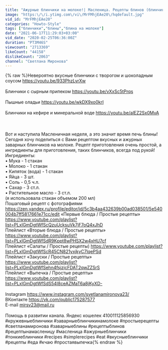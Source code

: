 ```yaml
---
title: "Ажурные блинчики на молоке!| Масленица. Рецепты блинов (блинчиков)"
image: "https:\/\/i.ytimg.com\/vi\/MrFMhjEAe20\/hqdefault.jpg"
vid_id: "MrFMhjEAe20"
categories: "Howto-Style"
tags: ["блинчики","блины","блина на молоке"]
date: "2021-06-17T11:29:03+03:00"
vid_date: "2020-02-25T06:36:00Z"
duration: "PT3M46S"
viewcount: "2713369"
likeCount: "44158"
dislikeCount: "2063"
channel: "Светлана Миронова"
---
```

{% raw %}Невероятно вкусные блинчики с творогом и шоколадным соусом <a rel="nofollow" target="blank" href="https://youtu.be/933PhzLyrXw">https://youtu.be/933PhzLyrXw</a><br /><br />Блинчики с сырным припеком <a rel="nofollow" target="blank" href="https://youtu.be/vXxSc5tPrqs">https://youtu.be/vXxSc5tPrqs</a><br /><br />Пышные оладьи <a rel="nofollow" target="blank" href="https://youtu.be/wkDX9xo0krI">https://youtu.be/wkDX9xo0krI</a><br /><br />Блинчики на кефире и минеральной воде <a rel="nofollow" target="blank" href="https://youtu.be/alEZ2Sx0MvA">https://youtu.be/alEZ2Sx0MvA</a><br /><br /><br /><br />Вот и наступила Масленичная неделя, а это значит время печь блины! Сегодня хочу поделиться с Вами рецептом вкусных и ажурных заварных блинчиков на молоке. Рецепт приготовления очень простой, а ингредиенты для приготовления, таких блинчиков, всегда под рукой!<br />Ингредиенты:<br />• Мука - 1 стакан <br />• Молоко - 1 стакан<br />• Кипяток (вода) - 1 стакан<br />• Яйца - 3 шт.<br />• Соль - 0,5 ч.л.<br />• Сахар - 3 ст.л.<br />• Растительное масло - 3 ст.л.<br />(я использовала стакан объемом 200 мл)<br />Пошаговый рецепт с фотографиями <a rel="nofollow" target="blank" href="https://zen.yandex.ru/profile/editor/id/5c3b4aa432639b00ad038501/5e540004b7ff5817661e71cc/edit">https://zen.yandex.ru/profile/editor/id/5c3b4aa432639b00ad038501/5e540004b7ff5817661e71cc/edit</a> «Первые блюда / Простые рецепты» <a rel="nofollow" target="blank" href="https://www.youtube.com/playlist?list=PLxlGmDgtWfScQzuUcksuVk7jF7oQ4xJhD">https://www.youtube.com/playlist?list=PLxlGmDgtWfScQzuUcksuVk7jF7oQ4xJhD</a> <br />Плейлист «Вторые блюда / Простые рецепты» <a rel="nofollow" target="blank" href="https://www.youtube.com/playlist?list=PLxlGmDgtWfSdR9Kppt8wPHSX2w4xHU7cf">https://www.youtube.com/playlist?list=PLxlGmDgtWfSdR9Kppt8wPHSX2w4xHU7cf</a><br />Плейлист «Салаты / Простые рецепты)  <a rel="nofollow" target="blank" href="https://www.youtube.com/playlist?list=PLxlGmDgtWfScR45CN821yxjkyC7lqePSd">https://www.youtube.com/playlist?list=PLxlGmDgtWfScR45CN821yxjkyC7lqePSd</a> <br />Плейлист «Закуски / Простые рецепты» <a rel="nofollow" target="blank" href="https://www.youtube.com/playlist?list=PLxlGmDgtWfSehn4fsjzjcFDAT2qwZZSrS">https://www.youtube.com/playlist?list=PLxlGmDgtWfSehn4fsjzjcFDAT2qwZZSrS</a> <br />Плейлист «Выпечка / Простые рецепты» <a rel="nofollow" target="blank" href="https://www.youtube.com/playlist?list=PLxlGmDgtWfSdS54I8ceAZMaT6a8jKyXD-">https://www.youtube.com/playlist?list=PLxlGmDgtWfSdS54I8ceAZMaT6a8jKyXD-</a> <br /><br />Instagram <a rel="nofollow" target="blank" href="https://www.instagram.com/svetlanamironova23/">https://www.instagram.com/svetlanamironova23/</a><br />ВКонтакте <a rel="nofollow" target="blank" href="https://vk.com/public175287577">https://vk.com/public175287577</a><br />E-mail mirsv23@mail.ru<br /><br />Помощь в развитии канала. Яндекс кошелек 410011125856930 <br />#кружевныеблинчики   #заварныеблинчикинамолоке  #простыерецепты #светланамиронова #заварныеблины  #рецептыблинов  #рецептынамасленицу #масленица #ажурныеблинчики<br /> #тонкиеблинчики    #recipes #simplerecipes #eat   #вкусныеблинчики  #рецепты  #еда #кчаю #простаявыпечка{% endraw %}
